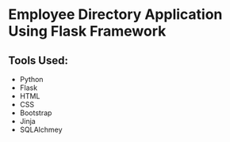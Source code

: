 # Employee Directory Application Using Flask Framework

## Tools Used:
- Python
- Flask
- HTML
- CSS
- Bootstrap
- Jinja
- SQLAlchmey

